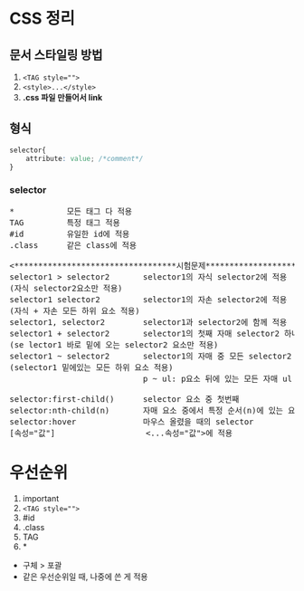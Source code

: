 # CSS 정리
## 문서 스타일링 방법
1. ```<TAG style="">```
2. ```<style>...</style>```
3. __.css 파일 만들어서 link__

## 형식
```css
selector{
    attribute: value; /*comment*/
}
```

### selector
<pre>
*           모든 태그 다 적용
TAG         특정 태그 적용
#id         유일한 id에 적용
.class      같은 class에 적용

<**********************************시험문제**********************************>
selector1 > selector2       selector1의 자식 selector2에 적용<br>(자식 selector2요소만 적용)
selector1 selector2         selector1의 자손 selector2에 적용<br>(자식 + 자손 모든 하위 요소 적용)
selector1, selector2        selector1과 selector2에 함께 적용
selector1 + selector2       selector1의 첫째 자매 selector2 하나 선택<br>(se lector1 바로 밑에 오는 selector2 요소만 적용)
selector1 ~ selector2       selector1의 자매 중 모든 selector2 선택<br>(selector1 밑에있는 모든 하위 요소 적용)
                            p ~ ul: p요소 뒤에 있는 모든 자매 ul 선택한대요

selector:first-child()      selector 요소 중 첫번째
selector:nth-child(n)       자매 요소 중에서 특정 순서(n)에 있는 요소를 선택할 때
selector:hover              마우스 올렸을 때의 selector
[속성="값"]                   <...속성="값">에 적용
</pre>

# 우선순위
1. important
2. ```<TAG style="">```
3. #id
4. .class
5. TAG
6. \*
- 구체 > 포괄
- 같은 우선순위일 때, 나중에 쓴 게 적용
